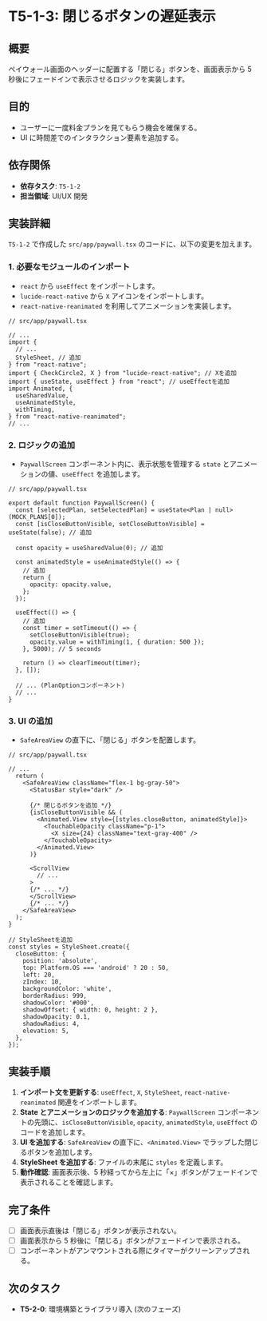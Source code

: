 # T5-1-3: 閉じるボタンの遅延表示

## 概要

ペイウォール画面のヘッダーに配置する「閉じる」ボタンを、画面表示から 5 秒後にフェードインで表示させるロジックを実装します。

## 目的

- ユーザーに一度料金プランを見てもらう機会を確保する。
- UI に時間差でのインタラクション要素を追加する。

## 依存関係

- **依存タスク**: `T5-1-2`
- **担当領域**: UI/UX 開発

## 実装詳細

`T5-1-2` で作成した `src/app/paywall.tsx` のコードに、以下の変更を加えます。

### 1. 必要なモジュールのインポート

- `react` から `useEffect` をインポートします。
- `lucide-react-native` から `X` アイコンをインポートします。
- `react-native-reanimated` を利用してアニメーションを実装します。

```tsx
// src/app/paywall.tsx

// ...
import {
  // ...
  StyleSheet, // 追加
} from "react-native";
import { CheckCircle2, X } from "lucide-react-native"; // Xを追加
import { useState, useEffect } from "react"; // useEffectを追加
import Animated, {
  useSharedValue,
  useAnimatedStyle,
  withTiming,
} from "react-native-reanimated";
// ...
```

### 2. ロジックの追加

- `PaywallScreen` コンポーネント内に、表示状態を管理する `state` とアニメーションの値、`useEffect` を追加します。

```tsx
// src/app/paywall.tsx

export default function PaywallScreen() {
  const [selectedPlan, setSelectedPlan] = useState<Plan | null>(MOCK_PLANS[0]);
  const [isCloseButtonVisible, setCloseButtonVisible] = useState(false); // 追加

  const opacity = useSharedValue(0); // 追加

  const animatedStyle = useAnimatedStyle(() => {
    // 追加
    return {
      opacity: opacity.value,
    };
  });

  useEffect(() => {
    // 追加
    const timer = setTimeout(() => {
      setCloseButtonVisible(true);
      opacity.value = withTiming(1, { duration: 500 });
    }, 5000); // 5 seconds

    return () => clearTimeout(timer);
  }, []);

  // ... (PlanOptionコンポーネント)
  // ...
}
```

### 3. UI の追加

- `SafeAreaView` の直下に、「閉じる」ボタンを配置します。

```tsx
// src/app/paywall.tsx

// ...
  return (
    <SafeAreaView className="flex-1 bg-gray-50">
      <StatusBar style="dark" />

      {/* 閉じるボタンを追加 */}
      {isCloseButtonVisible && (
        <Animated.View style={[styles.closeButton, animatedStyle]}>
          <TouchableOpacity className="p-1">
            <X size={24} className="text-gray-400" />
          </TouchableOpacity>
        </Animated.View>
      )}

      <ScrollView
        // ...
      >
      {/* ... */}
      </ScrollView>
      {/* ... */}
    </SafeAreaView>
  );
}

// StyleSheetを追加
const styles = StyleSheet.create({
  closeButton: {
    position: 'absolute',
    top: Platform.OS === 'android' ? 20 : 50,
    left: 20,
    zIndex: 10,
    backgroundColor: 'white',
    borderRadius: 999,
    shadowColor: '#000',
    shadowOffset: { width: 0, height: 2 },
    shadowOpacity: 0.1,
    shadowRadius: 4,
    elevation: 5,
  },
});
```

## 実装手順

1.  **インポート文を更新する**: `useEffect`, `X`, `StyleSheet`, `react-native-reanimated` 関連をインポートします。
2.  **State とアニメーションのロジックを追加する**: `PaywallScreen` コンポーネントの先頭に、`isCloseButtonVisible`, `opacity`, `animatedStyle`, `useEffect` のコードを追加します。
3.  **UI を追加する**: `SafeAreaView` の直下に、`<Animated.View>` でラップした閉じるボタンを追加します。
4.  **StyleSheet を追加する**: ファイルの末尾に `styles` を定義します。
5.  **動作確認**: 画面表示後、5 秒経ってから左上に「×」ボタンがフェードインで表示されることを確認します。

## 完了条件

- [ ] 画面表示直後は「閉じる」ボタンが表示されない。
- [ ] 画面表示から 5 秒後に「閉じる」ボタンがフェードインで表示される。
- [ ] コンポーネントがアンマウントされる際にタイマーがクリーンアップされる。

## 次のタスク

- **T5-2-0**: 環境構築とライブラリ導入 (次のフェーズ)
